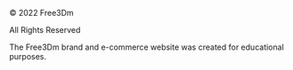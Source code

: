﻿© 2022 Free3Dm

All Rights Reserved

The Free3Dm brand and e-commerce website was created for educational purposes.
